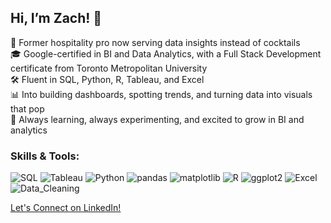 ## Hi, I’m Zach! 👋

🍹 Former hospitality pro now serving data insights instead of cocktails <br>
🎓 Google-certified in BI and Data Analytics, with a Full Stack Development certificate from Toronto Metropolitan University <br>
🛠️ Fluent in SQL, Python, R, Tableau, and Excel <br>
📊 Into building dashboards, spotting trends, and turning data into visuals that pop <br>
🌱 Always learning, always experimenting, and excited to grow in BI and analytics <br>

### Skills & Tools:

![SQL](https://img.shields.io/badge/SQL-Querying_&_Analysis-red)
![Tableau](https://img.shields.io/badge/Tableau-Dashboarding_&_Visualization-orange)
![Python](https://img.shields.io/badge/Python-Automation_&_Analysis-yellow)
![pandas](https://img.shields.io/badge/pandas-Exploratory_Analysis-green)
![matplotlib](https://img.shields.io/badge/matplotlib-Python_Visualization-brightgreen)
![R](https://img.shields.io/badge/R-Data_Analysis_&_Visualization-lightblue)
![ggplot2](https://img.shields.io/badge/ggplot2-Data_Visualization-blue)
![Excel](https://img.shields.io/badge/Excel-Advanced_Functions-teal)
![Data_Cleaning](https://img.shields.io/badge/Data_Cleaning-Preprocessing-blueviolet)

[Let's Connect on LinkedIn!](www.linkedin.com/in/zachary-ceolin)
